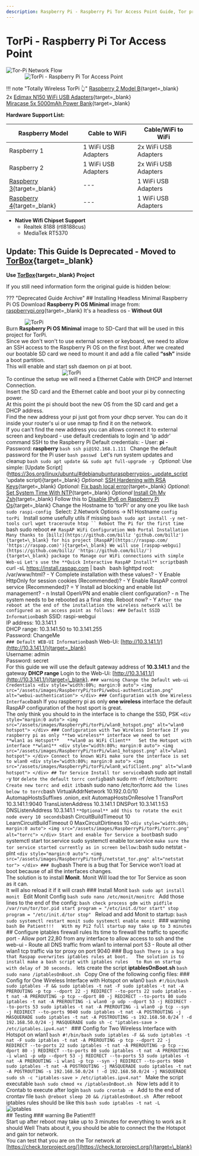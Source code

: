 ```yaml
---
description: Raspberry Pi - Raspberry Pi Tor Access Point Guide, Tor proxy, Raspberry Pi 2, Raspberry Pi 3, Raspberry Pi 4
---
```


# TorPi - Raspberry Pi Tor Access Point

<div style="margin:0 auto">
   <img src="/assets/images/RaspberryPi/torPi/networkDiagram.png" alt="Tor-Pi Network Flow">
</div>

<div style="width:80%; margin:0 auto">
   <img src="/assets/images/RaspberryPi/torPi/torPi.jpg" alt="TorPi - Raspberry Pi Tor Access Point">
</div>

<!-- prettier-ignore-start -->
!!! note "Totally Wireless TorPi :point_up_2:"
      [Raspberry 2 Model B](https://amzn.to/374jde5){target=_blank}  
      2x [Edimax N150 WiFi USB Adapters](https://amzn.to/33V42lm){target=_blank}  
      [Miracase 5x 5000mAh Power Bank](https://amzn.to/33TPgLQ){target=_blank}  

<!-- prettier-ignore-end -->

**Hardware Support List:**

| **Raspberry Model**                                   | **Cable to WiFi**   | **Cable/WiFi to WiFi** |
| ----------------------------------------------------- | ------------------- | ---------------------- |
| Raspberry 1                                           | 1 WiFi USB Adapters | 2x WiFi USB Adapters   |
| Raspberry 2                                           | 1 WiFi USB Adapters | 2x WiFi USB Adapters   |
| [Raspberry 3](https://amzn.to/2SSqQMz){target=_blank} | ---                 | 1 WiFi USB Adapters    |
| [Raspberry 4](https://amzn.to/3186kvJ){target=_blank} | ---                 | 1 WiFi USB Adapters    |

-   **Native Wifi Chipset Support**
    -   Realtek 8188 (rtl8188cus)
    -   MediaTek RT5370

## Update: This Guide Is Deprecated - Moved to [TorBox](https://www.torbox.ch/){target=\_blank}

__Use [TorBox](https://www.torbox.ch/){target=\_blank} Project__

If you still need information form the original guide is hidden below:

??? "Deprecated Guide Archive"
    ## Installing Headless Minimal Raspberry Pi OS
    Download **Raspberry Pi OS Minimal** image from: [raspberrypi.org](https://www.raspberrypi.org/downloads/raspberry-pi-os/ 'Raspberry Pi OS Download'){target=\_blank}
    It's a headless os - **Without GUI**
    <div style="width:80%; margin:0 auto">
      <img src="/assets/images/RaspberryPi/torPi/rasberryPiOsMinimal.png" alt="TorPi">
    </div>
    Burn **Raspberry Pi OS Minimal** image to SD-Card that will be used in this project for TorPi.  
    Since we don't won't to use external screen or keyboard, we need to allow an SSH access to the Raspberry Pi OS on the first boot.
    After we created our bootable SD card we need to mount it and add a file called **“ssh”** inside a boot partition.  
    This will enable and start ssh daemon on pi at boot.
    <div style="width:40%; margin:0 auto">
      <img src="/assets/images/RaspberryPi/torPi/ssh_file.png" alt="TorPi">
    </div>
    To continue the setup we will need a Ethernet Cable with DHCP and Internet Connection.  
    Insert the SD card and the Ethernet cable and boot your pi by connecting power.  
    At this point the pi should boot the new OS from the SD card and get a DHCP address.  
    Find the new address your pi just got from your dhcp server. You can do it inside your router's ui or use nmap tp find it on the network.  
    If you can't find the new address you can allows connect it to external screen and keyboard - use default credentials to login and 'ip addr' command
    SSH to the Raspberry Pi
    Default credentials:
    -   User: **pi**
    -   Password: **raspberry**
    ```bash
    ssh pi@192.168.1.111
    ```
    Change the default password for the Pi user
    ```bash
    passwd
    ```
    Let's run system updates and cleanup
    ```bash
    sudo apt update && sudo apt full-upgrade -y
    ```
    _Optional_: Use simple: [Update Script](https://3os.org/linux/ubuntu/#debianubunturaspberrypios-_update_script 'update script){target=\_blank}
    _Optional_: [SSH Hardening with RSA Keys](https://3os.org/linux/SSH_Service_Security/#ssh_service_security 'SSH Hardening with RSA Keys'){target=\_blank}
    _Optional_: [Fix bash local error](https://3os.org/linux/general/general/#fix_locales_fix_bash_local_error 'Fix bash local error'){target=\_blank}
    _Optional_: [Set System Time With NTP](https://3os.org/linux/general/general/#set_system_time_with_time_zone_timedatectl_ntp 'Set System Time With NTP'){target=\_blank}
    _Optional_ [Install Oh My Zsh](https://3os.org/guides/BetterTerminal/#linux_installation 'Install Oh My Zsh'){target=\_blank}
    Follow this to [Disable IPv6 on Raspberry Pi Os](https://3os.org/raspberryPi/piGeneral/#disable_ipv6_on_raspberry_pi_os 'Disable IPv6 on Raspberry Pi Os'){target=\_blank}
    Change the Hostname to 'torPi' or any one you like
    ```bash
    sudo raspi-config
    ```
    Select: 2.Network Options -> N1 Hostname
    ```config
    torPi
    ```
    Install some usefully utils if missing
    ```bash
    sudo apt install -y net-tools curl wget traceroute htop
    ``
    Reboot The Pi for the first time
    ```bash
    sudo reboot
    ```
    ## RaspAP WiFi Configuration Web Portal Installation
    Many thanks to [billz](https://github.com/billz 'github.com/billz'){target=\_blank} for his project [RaspAP](https://raspap.com/ 'https://raspap.com)'){target=\_blank}
    We will use [raspap-webgui](https://github.com/billz/ 'https://github.com/billz/'){target=\_blank} package to Manage our WiFi connections with simple Web-ui
    Let's use the **Quick Interactive RaspAP Install** script
    ```bash
    curl -sL https://install.raspap.com | bash
    ```
    ```bash
    lighttpd root: /var/www/html? - Y 
    Complete installation with these values? - Y
    Enable HttpOnly for session cookies (Recommended)? - Y
    Enable RaspAP control service (Recommended)? = Y
    Install ad blocking and enable list management? - n
    Install OpenVPN and enable client configuration? - n
    The system needs to be rebooted as a final step. Reboot now? - Y
    ```
    After the reboot at the end of the installation the wireless network will be configured as an access point as follows:
    ### Default SSID Information
    ```bash
    SSID: raspi-webgui  
    IP address: 10.3.141.1  
    DHCP range: 10.3.141.50 to 10.3.141.255  
    Password: ChangeMe  
    ```
    ### Default WEB-UI Information
    ```bash
    Web-Ui: [http://10.3.141.1/](http://10.3.141.1/){target=_blank}  
    Username: admin  
    Password: secret  
    For this guide we will use the default gateway address of **10.3.141.1** and the gateway **DHCP range**
    Login to the Web-Ui: [http://10.3.141.1/](http://10.3.141.1/){target=\_blank}.
    ```
    ### warning
    Change the Default web-ui Credentials
    <div style="width:80%; margin:0 auto">
       <img src="/assets/images/RaspberryPi/torPi/webui-authentication.png" alt="webui-authentication">
    </div>
    ### Configuration with One Wireless Interface
    ```bash
    If you raspberry pi as only **one wireless** interface the default RaspAP configuration of the host sport is great.  
    The only think you should to in the interface is to change the SSD, PSK
    ```
    <div style="margin:0 auto">
       <img src="/assets/images/RaspberryPi/torPi/wlan0_hotspot.png" alt="wlan0 hotspot">
    </div>
    ### Configuration with Two Wireless Interface
    If you raspberry pi as only **two wireless** interface we need to set  
    **wlan1 as Hotspot**  
    **wlan0 as WiFi Client**  
    Set the Hotspot with interface **wlan1**
    <div style="width:80%; margin:0 auto">
       <img src="/assets/images/RaspberryPi/torPi/wlan1_hotspost.png" alt="wlan1 hotspot">
    </div>
    Connect to known WiFi make sure the interface is set to wlan0
    <div style="width:80%; margin:0 auto">
       <img src="/assets/images/RaspberryPi/torPi/wlan0_wifiClient.png" alt="wlan0 hotspot">
    </div>
    ## Tor Service
    Install tor service
    ```bash
    sudo apt install -y tor
    ```
    delete the default torrc config
    ```bash
    sudo rm -rf /etc/tor/torrc
    ```
    Create new torrc and edit it
    ```bash
    sudo nano /etc/tor/torrc
    ```
    Add the lines below to torrc
    ```bash
    VirtualAddrNetwork 10.192.0.0/10
    AutomapHostsSuffixes .onion,.exit
    AutomapHostsOnResolve 1
    TransPort 10.3.141.1:9040
    TransListenAddress 10.3.141.1
    DNSPort 10.3.141.1:53
    DNSListenAddress 10.3.141.1
    ```
    **Optional** add this to rotate the exit node every 10 seconds
    ```bash
    CircuitBuildTimeout 10
    LearnCircuitBuildTimeout 0
    MaxCircuitDirtiness 10
    ```
    <div style="width:60%; margin:0 auto">
       <img src="/assets/images/RaspberryPi/torPi/torrc.png" alt="torrc">
    </div>
    Start and enable Tor Service a boot
    ```bash
    sudo systemctl start tor.service
    sudo systemctl enable tor.service
    ```
    make sure the tor service started currently as in screen bellow:
    ```bash
    sudo netstat -plnt
    ```
    <div style="margin:0 auto">
       <img src="/assets/images/RaspberryPi/torPi/netstat_tor.png" alt="netstat tor">
    </div>
    ### Bug
    ```bash
    There is a bug that Tor Service won't load at boot because of all the interfaces changes.  
    The solution is to install **Monit**. Monit Will load the tor Tor Service as soon as it can.  
    It will also reload it if it will crash
    ### Install Monit
    ```bash
    sudo apt install monit
    ```
    Edit Monit Config
    ```bash
    sudo nano /etc/monit/monitrc
    ```
    Add those lines to the end of the config:
    ```bash
    check process gdm with pidfile /var/run/tor/tor.pid
       start program = "/etc/init.d/tor start"
       stop program = "/etc/init.d/tor stop"
    ```
    Reload and add Monit to startup:
    ```bash
    sudo systemctl restart monit
    sudo systemctl enable monit
    ```
    ### warning
    ```bash
    Be Patient!!!  
    With my Pi2 full startup may take up to 3 minutes
    ```
    ## Configure iptables firewall rules
    Its time to firewall the traffic to specific port
    -   Allow port 22,80 from any interface to allow access to ssh and the web-ui
    -   Route all DNS traffic from wlan1 to internal port 53
    -   Route all other wlan1 tcp traffic via tor proxy on port 9040
    ### Bug
    ```bash
    There is a bug that Raspap overwrites iptables rules at boot.  
    The solution is to install make a bash script with iptables rules  
    to Run on startup with delay of 30 seconds.
    ```
    lets create the script **iptablesOnBoot.sh**
    ```bash
    sudo nano /iptablesOnBoot.sh
    ```
    Copy One of the following config files:
    ### Config for One Wireless Interface with Hotspot on wlan0
    ```bash
    #!/bin/bash
    sudo iptables -F && sudo iptables -t nat -F
    sudo iptables -t nat -A PREROUTING -p tcp --dport 22 -j REDIRECT --to-ports 22
    sudo iptables -t nat -A PREROUTING -p tcp --dport 80 -j REDIRECT --to-ports 80
    sudo iptables -t nat -A PREROUTING -i wlan0 -p udp --dport 53 -j REDIRECT --to-ports 53
    sudo iptables -t nat -A PREROUTING -i wlan0 -p tcp --syn -j REDIRECT --to-ports 9040
    sudo iptables -t nat -A POSTROUTING -j MASQUERADE
    sudo iptables -t nat -A POSTROUTING -s 192.168.50.0/24 ! -d 192.168.50.0/24 -j MASQUERADE
    sudo sh -c "iptables-save > /etc/iptables.ipv4.nat"
    ```
    ### Config for Two Wireless Interface with Hotspot on wlan1
    ```bash
    #!/bin/bash
    sudo iptables -F && sudo iptables -t nat -F
    sudo iptables -t nat -A PREROUTING -p tcp --dport 22 -j REDIRECT --to-ports 22
    sudo iptables -t nat -A PREROUTING -p tcp --dport 80 -j REDIRECT --to-ports 80
    sudo iptables -t nat -A PREROUTING -i wlan1 -p udp --dport 53 -j REDIRECT --to-ports 53
    sudo iptables -t nat -A PREROUTING -i wlan1 -p tcp --syn -j REDIRECT --to-ports 9040
    sudo iptables -t nat -A POSTROUTING -j MASQUERADE
    sudo iptables -t nat -A POSTROUTING -s 192.168.50.0/24 ! -d 192.168.50.0/24 -j MASQUERADE
    sudo sh -c "iptables-save > /etc/iptables.ipv4.nat"
    ```
    Make the script executable
    ```bash
    sudo chmod +x /iptablesOnBoot.sh
    ```
    Now lets add it to Crontab to execute after login
    ```bash
    sudo crontab -e
    ```
    Add to the end of crontav file
    ```bash
    @reboot sleep 20 && /iptablesOnBoot.sh
    ```
    After reboot iptables rules should be like this
    ```bash
    sudo iptables -t nat -L
    ```
    <div style="margin:0 auto">
       <img src="/assets/images/RaspberryPi/torPi/iptables.png" alt="iptables">
    </div>
    ## Testing
    ### warning
    Be Patient!!!  
    Start up after reboot may take up to 3 minutes for everything to work as it should
    Well Thats about it, you should be able to connect the the Hotspot and gain tor network.  
    You can test that you are on the Tor network at [https://check.torproject.org/](https://check.torproject.org/){target=\_blank}

